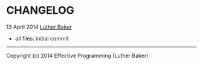 # CHANGELOG

13 April 2014 [Luther Baker](http://twitter.com/effprog)

* all files: initial commit 

---
Copyright (c) 2014 Effective Programming (Luther Baker)

